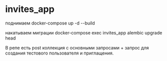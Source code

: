 # invites_app
поднимаем docker-compose up -d --build

накатываем миграции docker-compose exec invites_app alembic upgrade head

В репе есть post коллекция с основными запросами + запрос для создания тестового пользователя и приглащения.
